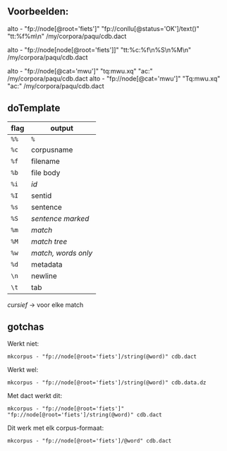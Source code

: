 ## Voorbeelden:

alto - "fp://node[@root='fiets']" "fp://conllu[@status='OK']/text()" "tt:%f%m\n" /my/corpora/paqu/cdb.dact

alto - "fp://node[node[@root='fiets']]" "tt:%c:%f\n%S\n%M\n" /my/corpora/paqu/cdb.dact

alto - "fp://node[@cat='mwu']" "tq:mwu.xq" "ac:" /my/corpora/paqu/cdb.dact
alto - "fp://node[@cat='mwu']" "Tq:mwu.xq" "ac:" /my/corpora/paqu/cdb.dact


## doTemplate

| flag | output |
|----|----|
| `%%` | `%` |
| `%c` | corpusname |
| `%f` | filename |
| `%b` | file body |
| `%i` | *id* |
| `%I` | sentid |
| `%s` | sentence
| `%S` | *sentence marked* |
| `%m` | *match* |
| `%M` | *match tree* |
| `%w` | *match, words only* |
| `%d` | metadata |
| `\n` | newline |
| `\t` | tab |

*cursief* → voor elke match



## gotchas

Werkt niet:

```
mkcorpus - "fp://node[@root='fiets']/string(@word)" cdb.dact
```

Werkt wel:

```
mkcorpus - "fp://node[@root='fiets']/string(@word)" cdb.data.dz
```

Met dact werkt dit:

```
mkcorpus - "fp://node[@root='fiets']" "fp://node[@root='fiets']/string(@word)" cdb.dact
```

Dit werk met elk corpus-formaat:

```
mkcorpus - "fp://node[@root='fiets']/@word" cdb.dact
```
